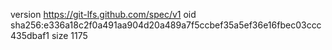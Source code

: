 version https://git-lfs.github.com/spec/v1
oid sha256:e336a18c2f0a491aa904d20a489a7f5ccbef35a5ef36e16fbec03ccc435dbaf1
size 1175
